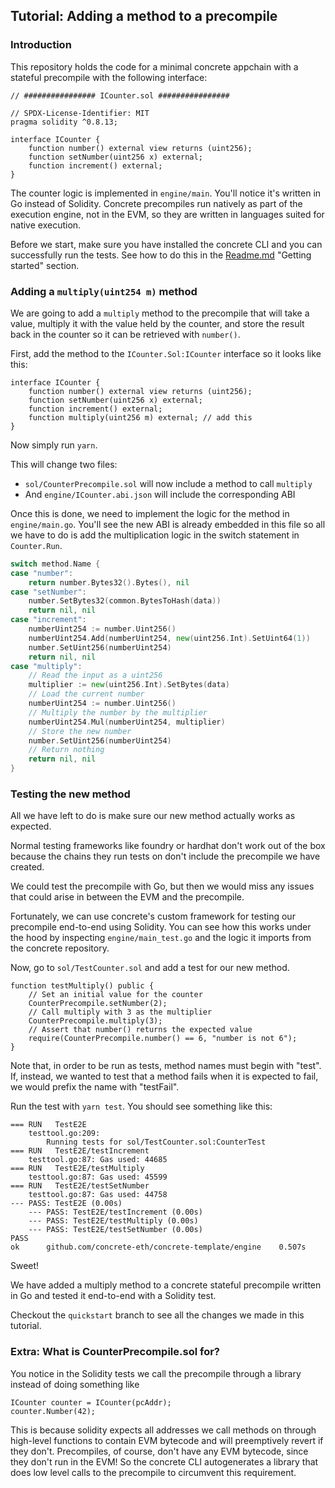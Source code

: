 ## Tutorial: Adding a method to a precompile

### Introduction

This repository holds the code for a minimal concrete appchain with a stateful precompile with the following interface:

```solidity
// ################ ICounter.sol ################

// SPDX-License-Identifier: MIT
pragma solidity ^0.8.13;

interface ICounter {
    function number() external view returns (uint256);
    function setNumber(uint256 x) external;
    function increment() external;
}
```

The counter logic is implemented in `engine/main`. You'll notice it's written in Go instead of Solidity. Concrete precompiles run natively as part of the execution engine, not in the EVM, so they are written in languages suited for native execution.

Before we start, make sure you have installed the concrete CLI and you can successfully run the tests. See how to do this in the [Readme.md](README.md) "Getting started" section.

### Adding a `multiply(uint254 m)` method

We are going to add a `multiply` method to the precompile that will take a value, multiply it with the value held by the counter, and store the result back in the counter so it can be retrieved with `number()`.

First, add the method to the `ICounter.Sol:ICounter` interface so it looks like this:

```solidity
interface ICounter {
    function number() external view returns (uint256);
    function setNumber(uint256 x) external;
    function increment() external;
    function multiply(uint256 m) external; // add this
}
```

Now simply run `yarn`.

This will change two files:

- `sol/CounterPrecompile.sol` will now include a method to call `multiply`
- And `engine/ICounter.abi.json` will include the corresponding ABI

Once this is done, we need to implement the logic for the method in `engine/main.go`. You'll see the new ABI is already embedded in this file so all we have to do is add the multiplication logic in the switch statement in `Counter.Run`.

```go
switch method.Name {
case "number":
    return number.Bytes32().Bytes(), nil
case "setNumber":
    number.SetBytes32(common.BytesToHash(data))
    return nil, nil
case "increment":
    numberUint254 := number.Uint256()
    numberUint254.Add(numberUint254, new(uint256.Int).SetUint64(1))
    number.SetUint256(numberUint254)
    return nil, nil
case "multiply":
    // Read the input as a uint256
    multiplier := new(uint256.Int).SetBytes(data)
    // Load the current number
    numberUint254 := number.Uint256()
    // Multiply the number by the multiplier
    numberUint254.Mul(numberUint254, multiplier)
    // Store the new number
    number.SetUint256(numberUint254)
    // Return nothing
    return nil, nil
}
```

### Testing the new method

All we have left to do is make sure our new method actually works as expected.

Normal testing frameworks like foundry or hardhat don't work out of the box because the chains they run tests on don't include the precompile we have created.

We could test the precompile with Go, but then we would miss any issues that could arise in between the EVM and the precompile.

Fortunately, we can use concrete's custom framework for testing our precompile end-to-end using Solidity. You can see how this works under the hood by inspecting `engine/main_test.go` and the logic it imports from the concrete repository.

Now, go to `sol/TestCounter.sol` and add a test for our new method.

```solidity
function testMultiply() public {
    // Set an initial value for the counter
    CounterPrecompile.setNumber(2);
    // Call multiply with 3 as the multiplier
    CounterPrecompile.multiply(3);
    // Assert that number() returns the expected value
    require(CounterPrecompile.number() == 6, "number is not 6");
}
```

Note that, in order to be run as tests, method names must begin with "test". If, instead, we wanted to test that a method fails when it is expected to fail, we would prefix the name with "testFail".

Run the test with `yarn test`. You should see something like this:

```
=== RUN   TestE2E
    testtool.go:209:
        Running tests for sol/TestCounter.sol:CounterTest
=== RUN   TestE2E/testIncrement
    testtool.go:87: Gas used: 44685
=== RUN   TestE2E/testMultiply
    testtool.go:87: Gas used: 45599
=== RUN   TestE2E/testSetNumber
    testtool.go:87: Gas used: 44758
--- PASS: TestE2E (0.00s)
    --- PASS: TestE2E/testIncrement (0.00s)
    --- PASS: TestE2E/testMultiply (0.00s)
    --- PASS: TestE2E/testSetNumber (0.00s)
PASS
ok  	github.com/concrete-eth/concrete-template/engine	0.507s
```

Sweet!

We have added a multiply method to a concrete stateful precompile written in Go and tested it end-to-end with a Solidity test.

Checkout the `quickstart` branch to see all the changes we made in this tutorial.

### Extra: What is CounterPrecompile.sol for?

You notice in the Solidity tests we call the precompile through a library instead of doing something like

```solidity
ICounter counter = ICounter(pcAddr);
counter.Number(42);
```

This is because solidity expects all addresses we call methods on through high-level functions to contain EVM bytecode and will preemptively revert if they don't. Precompiles, of course, don't have any EVM bytecode, since they don't run in the EVM! So the concrete CLI autogenerates a library that does low level calls to the precompile to circumvent this requirement.

